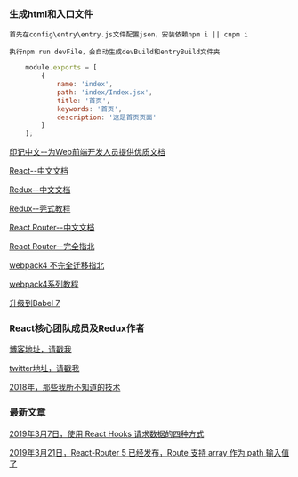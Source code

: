 ### 生成html和入口文件

	首先在config\entry\entry.js文件配置json，安装依赖npm i || cnpm i

	执行npm run devFile，会自动生成devBuild和entryBuild文件夹

```javascript
	module.exports = [
		{
			name: 'index',
			path: 'index/Index.jsx',
			title: '首页',
			keywords: '首页',
			description: '这是首页页面'
		}
	];
```

[印记中文--为Web前端开发人员提供优质文档](https://docschina.org/)

[React--中文文档](https://react.docschina.org/)

[Redux--中文文档](https://cn.redux.js.org/)

[Redux--莞式教程](https://github.com/kenberkeley/redux-simple-tutorial)

[React Router--中文文档](https://react-router.docschina.org/)

[React Router--完全指北](https://zcfy.cc/article/react-router-v4-the-complete-guide-mdash-sitepoint)

[webpack4 不完全迁移指北](https://github.com/dwqs/blog/issues/60)

[webpack4系列教程](https://godbmw.com/categories/webpack4系列教程/)

[升级到Babel 7](https://github.com/babel/babel-upgrade)

### React核心团队成员及Redux作者

[博客地址，请戳我](https://overreacted.io)

[twitter地址，请戳我](https://twitter.com/dan_abramov)

[2018年，那些我所不知道的技术](https://overreacted.io/zh-hant/things-i-dont-know-as-of-2018/)

### 最新文章

[2019年3月7日，使用 React Hooks 请求数据的四种方式](https://www.robinwieruch.de/react-hooks-fetch-data/)

[2019年3月21日，React-Router 5 已经发布，Route 支持 array 作为 path 输入值了](https://reacttraining.com/blog/react-router-v5/)
